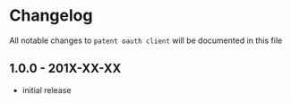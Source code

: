 # Changelog

All notable changes to `patent oauth client` will be documented in this file

## 1.0.0 - 201X-XX-XX

- initial release
